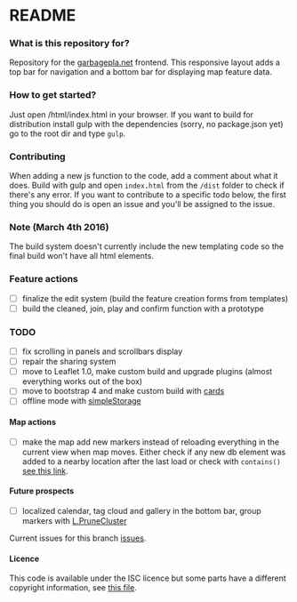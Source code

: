 # README #

### What is this repository for? ###
Repository for the [garbagepla.net](http://www.garbagepla.net) frontend. This responsive layout adds a top bar for navigation and a bottom bar for displaying map feature data.

### How to get started? ###
Just open /html/index.html in your browser. If you want to build for distribution install gulp with the dependencies (sorry, no package.json yet) go to the root dir and type `gulp`.

### Contributing
When adding a new js function to the code, add a comment about what it does. Build with gulp and open `index.html` from the `/dist` folder to check if there's any error. If you want to contribute to a specific todo below, the first thing you should do is open an issue and you'll be assigned to the issue.

### Note (March 4th 2016)
The build system doesn't currently include the new templating code so the final build won't have all html elements.

### Feature actions

- [ ] finalize the edit system (build the feature creation forms from templates)
- [ ] build the cleaned, join, play and confirm function with a prototype

### TODO
- [ ] fix scrolling in panels and scrollbars display
- [ ] repair the sharing system
- [ ] move to Leaflet 1.0, make custom build and upgrade plugins (almost everything works out of the box)
- [ ] move to bootstrap 4 and make custom build with [cards](http://v4-alpha.getbootstrap.com/components/card)
- [ ] offline mode with [simpleStorage](https://github.com/andris9/simpleStorage)

#### Map actions
- [ ] make the map add new markers instead of reloading everything in the current view when map moves. Either check if any new db element was added to a nearby location after the last load or check with `contains()` [see this link](http://leafletjs.com/reference.html#latlngbounds-contains).

#### Future prospects
- [ ] localized calendar, tag cloud and gallery in the bottom bar, group markers with [L.PruneCluster](https://github.com/SINTEF-9012/PruneCluster)

Current issues for this branch [issues](https://github.com/garbageplanet/web-ui/labels/branch%3Abottom-bar).

#### Licence
This code is available under the ISC licence but some parts have a different copyright information, see [this file](https://github.com/garbageplanet/web-ui/blob/dev/license.md).
